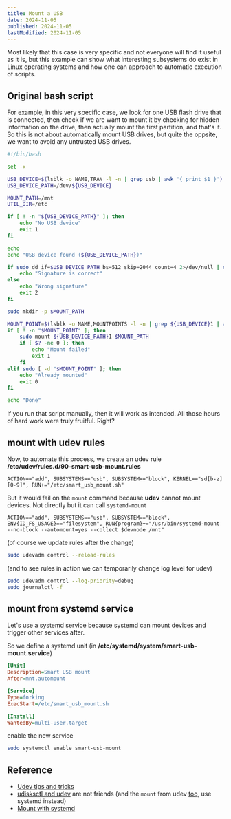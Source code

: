 ```yaml
---
title: Mount a USB
date: 2024-11-05
published: 2024-11-05
lastModified: 2024-11-05
---
```



Most likely that this case is very specific and not everyone will find it useful as it is, but this example can show what interesting subsystems do exist in Linux operating systems and how one can approach to automatic execution of scripts.


## Original bash script

For example, in this very specific case, we look for one USB flash drive that is connected, then check if we are want to mount it by checking for hidden information on the drive, then actually mount the first partition, and that's it. So this is not about automatically mount USB drives, but quite the oppsite, we want to avoid any untrusted USB drives.

```bash
#!/bin/bash

set -x

USB_DEVICE=$(lsblk -o NAME,TRAN -l -n | grep usb | awk '{ print $1 }')
USB_DEVICE_PATH=/dev/${USB_DEVICE}

MOUNT_PATH=/mnt
UTIL_DIR=/etc

if [ ! -n "${USB_DEVICE_PATH}" ]; then
    echo "No USB device"
    exit 1
fi

echo
echo "USB device found (${USB_DEVICE_PATH})"

if sudo dd if=$USB_DEVICE_PATH bs=512 skip=2044 count=4 2>/dev/null | cmp -s - $UTIL_DIR/usb_drive.sign; then
    echo "Signature is correct"
else
    echo "Wrong signature"
    exit 2
fi

sudo mkdir -p $MOUNT_PATH

MOUNT_POINT=$(lsblk -o NAME,MOUNTPOINTS -l -n | grep ${USB_DEVICE}1 | awk -F ' ' '{print $2}')
if [ ! -n "$MOUNT_POINT" ]; then
    sudo mount ${USB_DEVICE_PATH}1 $MOUNT_PATH
    if [ $? -ne 0 ]; then
        echo "Mount failed"
        exit 1
    fi
elif sudo [ -d "$MOUNT_POINT" ]; then
    echo "Already mounted"
    exit 0
fi

echo "Done"
```

If you run that script manually, then it will work as intended. All those hours of hard work were truly fruitful. Right?


## mount with udev rules

Now, to automate this process, we create an udev rule **/etc/udev/rules.d/90-smart-usb-mount.rules**

```
ACTION=="add", SUBSYSTEMS=="usb", SUBSYSTEM=="block", KERNEL=="sd[b-z][0-9]", RUN+="/etc/smart_usb_mount.sh"
```

But it would fail on the `mount` command because **udev** cannot mount devices. Not directly but it can call `systemd-mount`

```
ACTION=="add", SUBSYSTEMS=="usb", SUBSYSTEM=="block", ENV{ID_FS_USAGE}=="filesystem", RUN{program}+="/usr/bin/systemd-mount --no-block --automount=yes --collect $devnode /mnt"
```

(of course we update rules after the change)

```bash
sudo udevadm control --reload-rules
```

(and to see rules in action we can temporarily change log level for udev)

```bash
sudo udevadm control --log-priority=debug
sudo journalctl -f
```


## mount from systemd service

Let's use a systemd service because systemd can mount devices and trigger other services after. 

So we define a systemd unit (in **/etc/systemd/system/smart-usb-mount.service**)

```ini
[Unit]
Description=Smart USB mount
After=mnt.automount

[Service]
Type=forking
ExecStart=/etc/smart_usb_mount.sh

[Install]
WantedBy=multi-user.target
```

enable the new service

```bash
sudo systemctl enable smart-usb-mount
```



## Reference

- [Udev tips and tricks](https://wiki.archlinux.org/title/Udev#Mounting_drives_in_rules)
- [udisksctl and udev](https://unix.stackexchange.com/questions/217265/udevudisks2-udisksctl-gives-error-looking-up-object-for-device) are not friends (and the `mount` from udev [too](https://unix.stackexchange.com/questions/612877/mount-a-usb-disk-with-udev-permission-denied), use systemd instead)
- [Mount with systemd](https://github.com/systemd/systemd/issues/11982#issuecomment-472529566)